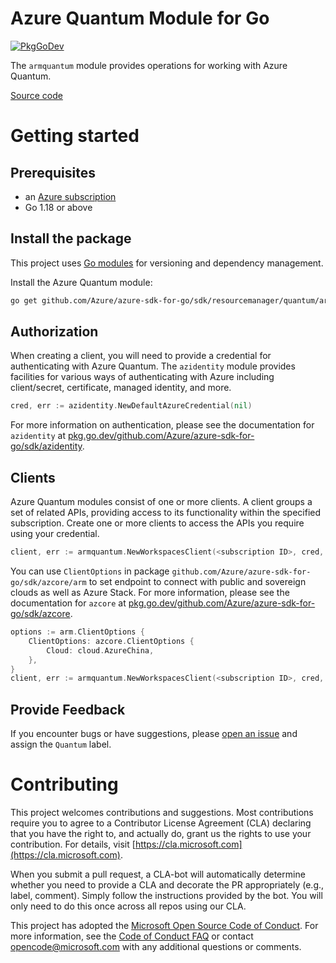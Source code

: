 # Azure Quantum Module for Go

[![PkgGoDev](https://pkg.go.dev/badge/github.com/Azure/azure-sdk-for-go/sdk/resourcemanager/quantum/armquantum)](https://pkg.go.dev/github.com/Azure/azure-sdk-for-go/sdk/resourcemanager/quantum/armquantum)

The `armquantum` module provides operations for working with Azure Quantum.

[Source code](https://github.com/Azure/azure-sdk-for-go/tree/main/sdk/resourcemanager/quantum/armquantum)

# Getting started

## Prerequisites

- an [Azure subscription](https://azure.microsoft.com/free/)
- Go 1.18 or above

## Install the package

This project uses [Go modules](https://github.com/golang/go/wiki/Modules) for versioning and dependency management.

Install the Azure Quantum module:

```sh
go get github.com/Azure/azure-sdk-for-go/sdk/resourcemanager/quantum/armquantum
```

## Authorization

When creating a client, you will need to provide a credential for authenticating with Azure Quantum.  The `azidentity` module provides facilities for various ways of authenticating with Azure including client/secret, certificate, managed identity, and more.

```go
cred, err := azidentity.NewDefaultAzureCredential(nil)
```

For more information on authentication, please see the documentation for `azidentity` at [pkg.go.dev/github.com/Azure/azure-sdk-for-go/sdk/azidentity](https://pkg.go.dev/github.com/Azure/azure-sdk-for-go/sdk/azidentity).

## Clients

Azure Quantum modules consist of one or more clients.  A client groups a set of related APIs, providing access to its functionality within the specified subscription.  Create one or more clients to access the APIs you require using your credential.

```go
client, err := armquantum.NewWorkspacesClient(<subscription ID>, cred, nil)
```

You can use `ClientOptions` in package `github.com/Azure/azure-sdk-for-go/sdk/azcore/arm` to set endpoint to connect with public and sovereign clouds as well as Azure Stack. For more information, please see the documentation for `azcore` at [pkg.go.dev/github.com/Azure/azure-sdk-for-go/sdk/azcore](https://pkg.go.dev/github.com/Azure/azure-sdk-for-go/sdk/azcore).

```go
options := arm.ClientOptions {
    ClientOptions: azcore.ClientOptions {
        Cloud: cloud.AzureChina,
    },
}
client, err := armquantum.NewWorkspacesClient(<subscription ID>, cred, &options)
```

## Provide Feedback

If you encounter bugs or have suggestions, please
[open an issue](https://github.com/Azure/azure-sdk-for-go/issues) and assign the `Quantum` label.

# Contributing

This project welcomes contributions and suggestions. Most contributions require
you to agree to a Contributor License Agreement (CLA) declaring that you have
the right to, and actually do, grant us the rights to use your contribution.
For details, visit [https://cla.microsoft.com](https://cla.microsoft.com).

When you submit a pull request, a CLA-bot will automatically determine whether
you need to provide a CLA and decorate the PR appropriately (e.g., label,
comment). Simply follow the instructions provided by the bot. You will only
need to do this once across all repos using our CLA.

This project has adopted the
[Microsoft Open Source Code of Conduct](https://opensource.microsoft.com/codeofconduct/).
For more information, see the
[Code of Conduct FAQ](https://opensource.microsoft.com/codeofconduct/faq/)
or contact [opencode@microsoft.com](mailto:opencode@microsoft.com) with any
additional questions or comments.